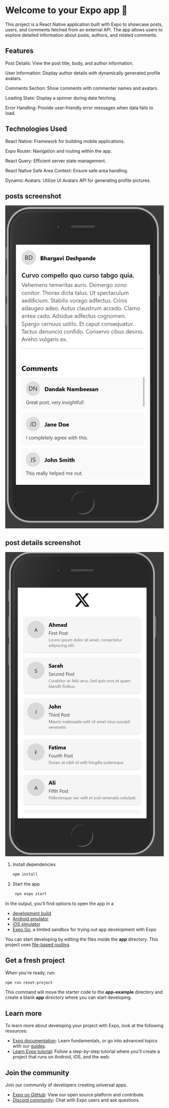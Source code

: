 # Welcome to your Expo app 👋

This project is a React Native application built with Expo to showcase posts, users, and comments fetched from an external API. The app allows users to explore detailed information about posts, authors, and related comments.

## Features

Post Details: View the post title, body, and author information.

User Information: Display author details with dynamically generated profile avatars.

Comments Section: Show comments with commenter names and avatars.

Loading State: Display a spinner during data fetching.

Error Handling: Provide user-friendly error messages when data fails to load.

## Technologies Used

React Native: Framework for building mobile applications.

Expo Router: Navigation and routing within the app.

React Query: Efficient server state management.

React Native Safe Area Context: Ensure safe area handling.

Dynamic Avatars: Utilize UI Avatars API for generating profile pictures.

## posts screenshot
![posts screenshot](https://github.com/yousseftaha9/react-native-task/blob/282ade5ef905750d1eef675795f74658cca52ada/Screenshot%202025-02-11%20084746.png)

## post details screenshot
![post details screenshot](https://github.com/yousseftaha9/react-native-task/blob/7073b00fddef97353ca8c137016217eea2808613/Screenshot%202025-02-11%20084804.png)

1. Install dependencies

   ```bash
   npm install
   ```

2. Start the app

   ```bash
    npx expo start
   ```

In the output, you'll find options to open the app in a

- [development build](https://docs.expo.dev/develop/development-builds/introduction/)
- [Android emulator](https://docs.expo.dev/workflow/android-studio-emulator/)
- [iOS simulator](https://docs.expo.dev/workflow/ios-simulator/)
- [Expo Go](https://expo.dev/go), a limited sandbox for trying out app development with Expo

You can start developing by editing the files inside the **app** directory. This project uses [file-based routing](https://docs.expo.dev/router/introduction).

## Get a fresh project

When you're ready, run:

```bash
npm run reset-project
```

This command will move the starter code to the **app-example** directory and create a blank **app** directory where you can start developing.

## Learn more

To learn more about developing your project with Expo, look at the following resources:

- [Expo documentation](https://docs.expo.dev/): Learn fundamentals, or go into advanced topics with our [guides](https://docs.expo.dev/guides).
- [Learn Expo tutorial](https://docs.expo.dev/tutorial/introduction/): Follow a step-by-step tutorial where you'll create a project that runs on Android, iOS, and the web.

## Join the community

Join our community of developers creating universal apps.

- [Expo on GitHub](https://github.com/expo/expo): View our open source platform and contribute.
- [Discord community](https://chat.expo.dev): Chat with Expo users and ask questions.
